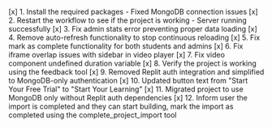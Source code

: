 [x] 1. Install the required packages - Fixed MongoDB connection issues
[x] 2. Restart the workflow to see if the project is working - Server running successfully 
[x] 3. Fix admin stats error preventing proper data loading
[x] 4. Remove auto-refresh functionality to stop continuous reloading
[x] 5. Fix mark as complete functionality for both students and admins
[x] 6. Fix iframe overlap issues with sidebar in video player
[x] 7. Fix video component undefined duration variable
[x] 8. Verify the project is working using the feedback tool
[x] 9. Removed Replit auth integration and simplified to MongoDB-only authentication
[x] 10. Updated button text from "Start Your Free Trial" to "Start Your Learning"
[x] 11. Migrated project to use MongoDB only without Replit auth dependencies
[x] 12. Inform user the import is completed and they can start building, mark the import as completed using the complete_project_import tool